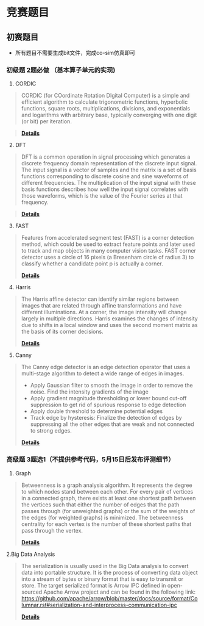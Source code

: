 # 竞赛题目

## **初赛题目**
- 所有题目不需要生成bit文件，完成co-sim仿真即可

### 初级题 2题必做 （基本算子单元的实现)

1. CORDIC
  > CORDIC (for COordinate Rotation DIgital Computer) is a simple and efficient algorithm to calculate trigonometric functions, hyperbolic functions, square roots, multiplications, divisions, and exponentials and logarithms with arbitrary base, typically converging with one digit (or bit) per iteration.

  >
  > [**Details**](https://github.com/Jinyang-Guo/CCC/tree/main/problems/CORDIC)


2. DFT

  > DFT is a common operation in signal processing which generates a discrete frequency domain representation of the discrete input signal. The input signal is a vector of samples and the matrix is a set of basis functions corresponding to discrete cosine and sine waveforms of different frequencies. The multiplication of the input signal with these basis functions describes how well the input signal correlates with those waveforms, which is the value of the Fourier series at that frequency.


  >
  > [**Details**](https://github.com/Jinyang-Guo/CCC/tree/main/problems/DFT)

3. FAST

  > Features from accelerated segment test (FAST) is a corner detection method, which could be used to extract feature points and later used to track and map objects in many computer vision tasks. FAST corner detector uses a circle of 16 pixels (a Bresenham circle of radius 3) to classify whether a candidate point p is actually a corner. 
  >
  > [**Details**](https://github.com/Jinyang-Guo/CCC/tree/main/problems/FAST)

4. Harris

  > The Harris affine detector can identify similar regions between images that are related through affine transformations and have different illuminations. At a corner, the image intensity will change largely in multiple directions. Harris examines the changes of intensity due to shifts in a local window and uses the second moment matrix as the basis of its corner decisions.
  >
  > [**Details**](https://github.com/Jinyang-Guo/CCC/tree/main/problems/Harris)

5. Canny

  > The Canny edge detector is an edge detection operator that uses a multi-stage algorithm to detect a wide range of edges in images. 
  > + Apply Gaussian filter to smooth the image in order to remove the noise. Find the intensity gradients of the image
  > + Apply gradient magnitude thresholding or lower bound cut-off suppression to get rid of spurious response to edge detection
  > + Apply double threshold to determine potential edges
  > + Track edge by hysteresis: Finalize the detection of edges by suppressing all the other edges that are weak and not connected to strong edges.
  >
  > [**Details**](https://github.com/Jinyang-Guo/CCC/tree/main/problems/Canny)


### 高级题 3题选1（不提供参考代码，5月15日后发布评测细节）

1. Graph
  
  > Betweenness is a graph analysis algorithm. It represents the degree to which nodes stand between each other. For every pair of vertices in a connected graph, there exists at least one shortest path between the vertices such that either the number of edges that the path passes through (for unweighted graphs) or the sum of the weights of the edges (for weighted graphs) is minimized. The betweenness centrality for each vertex is the number of these shortest paths that pass through the vertex.
  >
  > [**Details**](https://github.com/xupsh/CCC2021/tree/main/problems/Graph)

2.Big Data Analysis
  > The serialization is usually used in the Big Data analysis to convert data into portable structure. It is the process of converting data object into a stream of bytes or binary format that is easy to transmit or store. The target serialized format is Arrow IPC defined in open-sourced Apache Arrow project and can be found in the following link: https://github.com/apache/arrow/blob/master/docs/source/format/Columnar.rst#serialization-and-interprocess-communication-ipc
  >
  > [**Details**](https://github.com/xupsh/CCC2021/tree/main/problems/color)



<!--

!-->  

